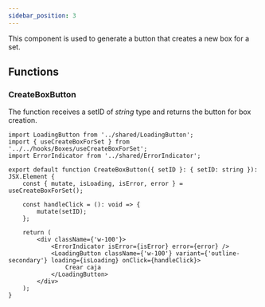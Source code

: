 ```yaml
---
sidebar_position: 3
---
```


This component is used to generate a button that creates a new box for a set.

## Functions

### CreateBoxButton

The function receives a setID of _string_ type and returns the button for box creation.

```tsx
import LoadingButton from '../shared/LoadingButton';
import { useCreateBoxForSet } from '../../hooks/Boxes/useCreateBoxForSet';
import ErrorIndicator from '../shared/ErrorIndicator';

export default function CreateBoxButton({ setID }: { setID: string }): JSX.Element {
    const { mutate, isLoading, isError, error } = useCreateBoxForSet();

    const handleClick = (): void => {
        mutate(setID);
    };

    return (
        <div className={'w-100'}>
            <ErrorIndicator isError={isError} error={error} />
            <LoadingButton className={'w-100'} variant={'outline-secondary'} loading={isLoading} onClick={handleClick}>
                Crear caja
            </LoadingButton>
        </div>
    );
}
```